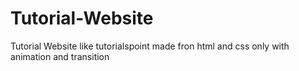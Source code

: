 # Tutorial-Website
Tutorial Website like tutorialspoint made fron html and css only with animation and transition
